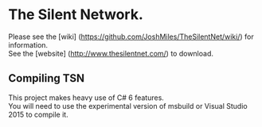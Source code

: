 # The Silent Network.

Please see the [wiki] (https://github.com/JoshMiles/TheSilentNet/wiki/) for information.  
See the [website] (http://www.thesilentnet.com/) to download.

## Compiling TSN
This project makes heavy use of C# 6 features.  
You will need to use the experimental version of msbuild or Visual Studio 2015 to compile it.
